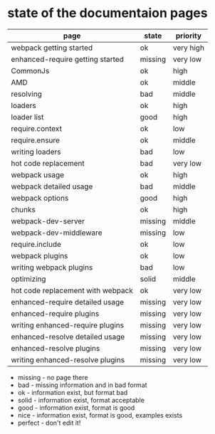 # state of the documentaion pages

| page | state | priority |
|------|-------|----------|
| webpack getting started | ok | very high |
| enhanced-require getting started | missing | very low |
| CommonJs | ok | high |
| AMD | ok | middle |
| resolving | bad | middle |
| loaders | ok | high |
| loader list | good | high |
| require.context | ok | low |
| require.ensure | ok | middle |
| writing loaders | bad | low |
| hot code replacement | bad | very low |
| webpack usage | ok | high |
| webpack detailed usage | bad | middle |
| webpack options | good | high |
| chunks | ok | high |
| webpack-dev-server | missing | middle |
| webpack-dev-middleware | missing | low |
| require.include | ok | low |
| webpack plugins | ok | low |
| writing webpack plugins | bad | low |
| optimizing | solid | middle |
| hot code replacement with webpack | ok | very low |
| enhanced-require detailed usage | missing | very low |
| enhanced-require plugins | missing | very low |
| writing enhanced-require plugins | missing | very low |
| enhanced-resolve detailed usage | missing | very low |
| enhanced-resolve plugins | missing | very low |
| writing enhanced-resolve plugins | missing | very low |

* missing - no page there
* bad - missing information and in bad format
* ok - information exist, but format bad
* solid - information exist, format acceptable
* good - information exist, format is good
* nice - information exist, format is good, examples exists
* perfect - don't edit it!
